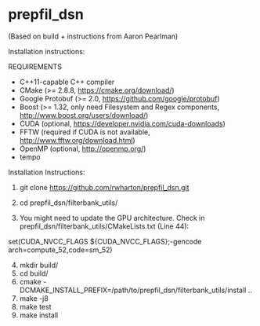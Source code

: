 # prepfil_dsn

(Based on build + instructions from Aaron Pearlman)

Installation instructions:

REQUIREMENTS

- C++11-capable C++ compiler
- CMake (>= 2.8.8, https://cmake.org/download/)
- Google Protobuf (>= 2.0, https://github.com/google/protobuf)
- Boost (>= 1.32, only need Filesystem and Regex components,
  http://www.boost.org/users/download/)
- CUDA (optional, https://developer.nvidia.com/cuda-downloads)
- FFTW (required if CUDA is not available, http://www.fftw.org/download.html)
- OpenMP (optional, http://openmp.org/)
- tempo

Installation Instructions:

1. git clone https://github.com/rwharton/prepfil_dsn.git
2. cd prepfil_dsn/filterbank_utils/

3. You might need to update the GPU architecture.  Check in prepfil_dsn/filterbank_utils/CMakeLists.txt (Line 44):

set(CUDA_NVCC_FLAGS ${CUDA_NVCC_FLAGS};-gencode arch=compute_52,code=sm_52)

4. mkdir build/
5. cd build/
6. cmake -DCMAKE_INSTALL_PREFIX=/path/to/prepfil_dsn/filterbank_utils/install ..
7. make -j8
8. make test
9. make install
